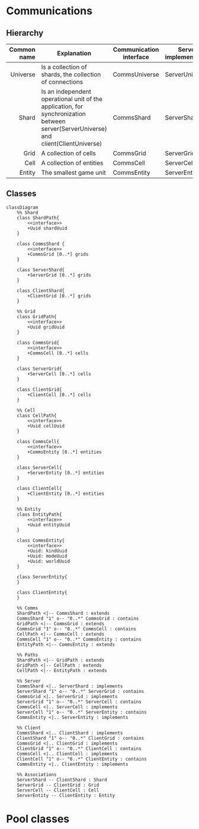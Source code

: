 # Communications

## Hierarchy

Common name | Explanation | Communication interface | Server implementation | Client implementation
--: | --- | --- | --- | ---
Universe | Is a collection of shards, the collection of connections | CommsUniverse | ServerUniverse | ClientUniverse
Shard | Is an independent operational unit of the application, for synchronization between server(ServerUniverse) and client(ClientUniverse) | CommsShard | ServerShard | ClientShard
Grid | A collection of cells | CommsGrid | ServerGrid | ClientGrid
Cell | A collection of entities | CommsCell | ServerCell | ClientCell
Entity | The smallest game unit | CommsEntity | ServerEntity | ClientEntity

## Classes

```mermaid
classDiagram
	%% Shard
	class ShardPath{
		<<interface>>
		+Uuid shardUuid
	}

	class CommsShard {
		<<interface>>
		+CommsGrid [0..*] grids
	}

	class ServerShard{
		+ServerGrid [0..*] grids
	}

	class ClientShard{
		+ClientGrid [0..*] grids
	}

	%% Grid
	class GridPath{
		<<interface>>
		+Uuid gridUuid
	}

	class CommsGrid{
		<<interface>>
		+CommsCell [0..*] cells
	}

	class ServerGrid{
		+ServerCell [0..*] cells
	}

	class ClientGrid{
		+ClientCell [0..*] cells
	}

	%% Cell
	class CellPath{
		<<interface>>
		+Uuid cellUuid
	}

	class CommsCell{
		<<interface>>
		+CommsEntity [0..*] entities
	}

	class ServerCell{
		+ServerEntity [0..*] entities
	}

	class ClientCell{
		+ClientEntity [0..*] entities
	}

	%% Entity
	class EntityPath{
		<<interface>>
		+Uuid entityUuid
	}

	class CommsEntity{
		<<interface>>
		+Uuid: kindUuid
		+Uuid: modeUuid
		+Uuid: worldUuid
	}

	class ServerEntity{
	}

	class ClientEntity{
	}

	%% Comms
	ShardPath <|-- CommsShard : extends
	CommsShard "1" o-- "0..*" CommsGrid : contains
	GridPath <|-- CommsGrid : extends
	CommsGrid "1" o-- "0..*" CommsCell : contains
	CellPath <|-- CommsCell : extends
	CommsCell "1" o-- "0..*" CommsEntity : contains
	EntityPath <|-- CommsEntity : extends

	%% Paths
	ShardPath <|-- GridPath : extends
	GridPath <|-- CellPath : extends
	CellPath <|-- EntityPath : extends

	%% Server
	CommsShard <|.. ServerShard : implements
	ServerShard "1" o-- "0..*" ServerGrid : contains
	CommsGrid <|.. ServerGrid : implements
	ServerGrid "1" o-- "0..*" ServerCell : contains
	CommsCell <|.. ServerCell : implements
	ServerCell "1" o-- "0..*" ServerEntity : contains
	CommsEntity <|.. ServerEntity : implements
	
	%% Client
	CommsShard <|.. ClientShard : implements
	ClientShard "1" o-- "0..*" ClientGrid : contains
	CommsGrid <|.. ClientGrid : implements
	ClientGrid "1" o-- "0..*" ClientCell : contains
	CommsCell <|.. ClientCell : implements
	ClientCell "1" o-- "0..*" ClientEntity : contains
	CommsEntity <|.. ClientEntity : implements

	%% Associations
	ServerShard -- ClientShard : Shard
	ServerGrid -- ClientGrid : Grid
	ServerCell -- ClientCell : Cell
	ServerEntity -- ClientEntity : Entity
```

# Pool classes